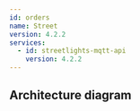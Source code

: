 ```yaml
---
id: orders
name: Street
version: 4.2.2
services:
  - id: streetlights-mqtt-api
    version: 4.2.2
---
```

## Architecture diagram
<NodeGraph />
